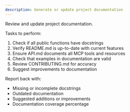 ```yaml
---
description: Generate or update project documentation
---
```


Review and update project documentation.

Tasks to perform:

1. Check if all public functions have docstrings
2. Verify README.md is up-to-date with current features
3. Ensure API.md documents all MCP tools and resources
4. Check that examples in documentation are valid
5. Review CONTRIBUTING.md for accuracy
6. Suggest improvements to documentation

Report back with:

- Missing or incomplete docstrings
- Outdated documentation
- Suggested additions or improvements
- Documentation coverage percentage
